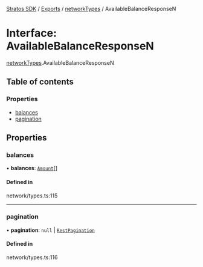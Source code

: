 [Stratos SDK](../README.md) / [Exports](../modules.md) / [networkTypes](../modules/networkTypes.md) / AvailableBalanceResponseN

# Interface: AvailableBalanceResponseN

[networkTypes](../modules/networkTypes.md).AvailableBalanceResponseN

## Table of contents

### Properties

- [balances](networkTypes.AvailableBalanceResponseN.md#balances)
- [pagination](networkTypes.AvailableBalanceResponseN.md#pagination)

## Properties

### balances

• **balances**: [`Amount`](networkTypes.Amount.md)[]

#### Defined in

network/types.ts:115

___

### pagination

• **pagination**: ``null`` \| [`RestPagination`](../modules/networkTypes.md#restpagination)

#### Defined in

network/types.ts:116
